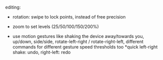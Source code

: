 editing:
* rotation: swipe to lock points, instead of free precision 
* zoom to set levels (25/50/100/150/200%)

* use motion gestures like shaking the device away/towards you, up/down, side/side, rotate-left-right / rotate-right-left, different commands for different gesture speed thresholds too *quick left-right shake: undo, right-left: redo
